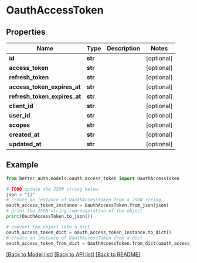 # OauthAccessToken


## Properties

Name | Type | Description | Notes
------------ | ------------- | ------------- | -------------
**id** | **str** |  | [optional] 
**access_token** | **str** |  | [optional] 
**refresh_token** | **str** |  | [optional] 
**access_token_expires_at** | **str** |  | [optional] 
**refresh_token_expires_at** | **str** |  | [optional] 
**client_id** | **str** |  | [optional] 
**user_id** | **str** |  | [optional] 
**scopes** | **str** |  | [optional] 
**created_at** | **str** |  | [optional] 
**updated_at** | **str** |  | [optional] 

## Example

```python
from better_auth.models.oauth_access_token import OauthAccessToken

# TODO update the JSON string below
json = "{}"
# create an instance of OauthAccessToken from a JSON string
oauth_access_token_instance = OauthAccessToken.from_json(json)
# print the JSON string representation of the object
print(OauthAccessToken.to_json())

# convert the object into a dict
oauth_access_token_dict = oauth_access_token_instance.to_dict()
# create an instance of OauthAccessToken from a dict
oauth_access_token_from_dict = OauthAccessToken.from_dict(oauth_access_token_dict)
```
[[Back to Model list]](../README.md#documentation-for-models) [[Back to API list]](../README.md#documentation-for-api-endpoints) [[Back to README]](../README.md)


